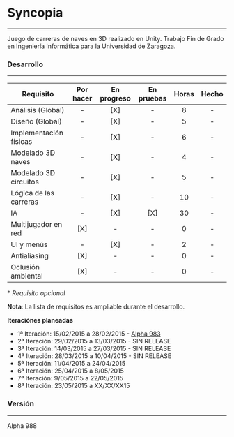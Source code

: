 # Syncopia
---
Juego de carreras de naves en 3D realizado en Unity. Trabajo Fin de Grado en Ingeniería Informática para la Universidad de Zaragoza.

### Desarrollo
---
| Requisito | Por hacer | En progreso | En pruebas | Horas | Hecho |
| --- | :---: | :---: | :---: | :---: | :---: |
| Análisis (Global) | - | [X] | - | 8 | - |
| Diseño (Global) | - | [X] | - | 5 | - |
| Implementación físicas | - | [X] | - | 6 | - |
| Modelado 3D naves | - | [X] | - | 4 | - |
| Modelado 3D circuitos | - | [X] | - | 5 | - |
| Lógica de las carreras | - | [X] | - | 10 | - |
| IA | - | [X] | [X] | 30 | - |
| Multijugador en red | [X] | - | - | 0 | - |
| UI y menús | - | [X] | - | 2 | - |
| Antialiasing | [X] | - | - | 0 | - |
| Oclusión ambiental | [X] | - | - | 0 | - |
\* *Requisito opcional*

**Nota**: La lista de requisitos es ampliable durante el desarrollo.

**Iteraciónes planeadas**
* 1ª Iteración: 15/02/2015 a 28/02/2015 - [Alpha 983](https://github.com/Arafo/Syncopia/releases/tag/alpha-983)
* 2ª Iteración: 29/02/2015 a 13/03/2015 - SIN RELEASE
* 3ª Iteración: 14/03/2015 a 27/03/2015 - SIN RELEASE
* 4ª Iteración: 28/03/2015 a 10/04/2015 - SIN RELEASE
* 5ª Iteración: 11/04/2015 a 24/04/2015
* 6ª Iteración: 25/04/2015 a 8/05/2015
* 7ª Iteración: 9/05/2015 a 22/05/2015
* 8ª Iteración: 23/05/2015 a XX/XX/XX15

### Versión
---
Alpha 988